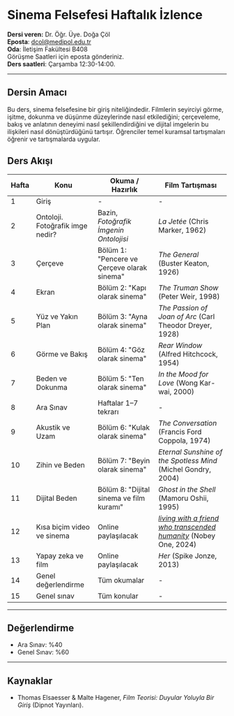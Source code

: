 # **Sinema Felsefesi Haftalık İzlence**

**Dersi veren:** Dr. Öğr. Üye. Doğa Çöl<br>
**Eposta**: dcol@medipol.edu.tr<br>
**Oda**: İletişim Fakültesi B408<br>
Görüşme Saatleri için eposta gönderiniz.<br>
**Ders saatleri**: Çarşamba 12:30-14:00.<br>

---

## Dersin Amacı
Bu ders, sinema felsefesine bir giriş niteliğindedir. Filmlerin seyirciyi görme, işitme, dokunma ve düşünme düzeylerinde nasıl etkilediğini; çerçeveleme, bakış ve anlatının deneyimi nasıl şekillendirdiğini ve dijital imgelerin bu ilişkileri nasıl dönüştürdüğünü tartışır. Öğrenciler temel kuramsal tartışmaları öğrenir ve tartışmalarda uygular.


## Ders Akışı

| Hafta | Konu | Okuma / Hazırlık | Film Tartışması |
|-------|------|------------------|-----------------|
| 1 | Giriş | - | - |
| 2 | Ontoloji. Fotoğrafik imge nedir? | Bazin, *Fotoğrafik İmgenin Ontolojisi* | *La Jetée* (Chris Marker, 1962) |
| 3 | Çerçeve | Bölüm 1: "Pencere ve Çerçeve olarak sinema" | *The General* (Buster Keaton, 1926) |
| 4 | Ekran | Bölüm 2: "Kapı olarak sinema" | *The Truman Show* (Peter Weir, 1998) |
| 5 | Yüz ve Yakın Plan | Bölüm 3: "Ayna olarak sinema" | *The Passion of Joan of Arc* (Carl Theodor Dreyer, 1928) |
| 6 | Görme ve Bakış | Bölüm 4: "Göz olarak sinema" | *Rear Window* (Alfred Hitchcock, 1954) |
| 7 | Beden ve Dokunma | Bölüm 5: "Ten olarak sinema" | *In the Mood for Love* (Wong Kar-wai, 2000) |
| 8 | Ara Sınav | Haftalar 1–7 tekrarı | - |
| 9 | Akustik ve Uzam | Bölüm 6: "Kulak olarak sinema" | *The Conversation* (Francis Ford Coppola, 1974) |
| 10 | Zihin ve Beden | Bölüm 7: "Beyin olarak sinema" | *Eternal Sunshine of the Spotless Mind* (Michel Gondry, 2004) |
| 11 | Dijital Beden | Bölüm 8: "Dijital sinema ve film kuramı" | *Ghost in the Shell* (Mamoru Oshii, 1995) |
| 12 | Kısa biçim video ve sinema | Online paylaşılacak | *[living with a friend who transcended humanity](https://www.youtube.com/watch?v=vj4KBzc0o2U)* (Nobey One, 2024) |
| 13 | Yapay zeka ve film | Online paylaşılacak | *Her* (Spike Jonze, 2013) |
| 14 | Genel değerlendirme | Tüm okumalar | - |
| 15 | Genel sınav | Tüm konular | - |

---
## Değerlendirme

- Ara Sınav: %40  
- Genel Sınav: %60  

---
## Kaynaklar

- Thomas Elsaesser & Malte Hagener, *Film Teorisi: Duyular Yoluyla Bir Giriş* (Dipnot Yayınları).  
  
